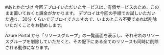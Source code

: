 #あとかたづけ
今回デプロイいただいたサービスは、有償サービスのため、このまま置いておくと課金がかかります。
デプロイは今回の手順でお試しいただいた通り、30分 くらいでデプロイできますので、いまのところ不要であれば削除いただくことをお勧めします。

Azure Portal から「リソースグループ」の一覧画面を表示し、それぞれのリソースグループを削除していただくと、その配下にある全てのリソースも同時に削除される動作になります。